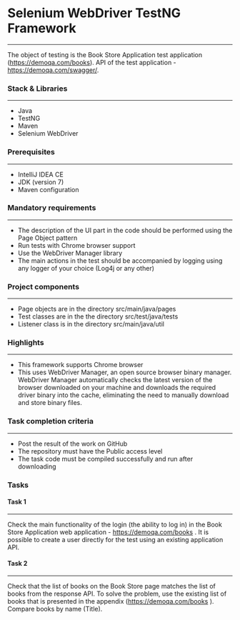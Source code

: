# Selenium WebDriver TestNG Framework

****
The object of testing is the Book Store Application test application (https://demoqa.com/books).
API of the test application - https://demoqa.com/swagger/.

### **Stack & Libraries**

****

* Java
* TestNG
* Maven
* Selenium WebDriver

### **Prerequisites**

****

* IntelliJ IDEA CE
* JDK (version 7)
* Maven configuration

### **Mandatory requirements**

****

* The description of the UI part in the code should be performed using the Page Object pattern
* Run tests with Chrome browser support
* Use the WebDriver Manager library
* The main actions in the test should be accompanied by logging using any logger of your choice (Log4j or any other)

### **Project components**

****

* Page objects are in the directory src/main/java/pages
* Test classes are in the the directory src/test/java/tests
* Listener class is in the directory src/main/java/util

### **Highlights**

****

* This framework supports Chrome browser
* This uses WebDriver Manager, an open source browser binary manager. WebDriver Manager automatically checks the latest
  version of the browser downloaded on your machine and downloads the required driver binary into the cache, eliminating
  the need to manually download and store binary files.

### **Task completion criteria**

****

* Post the result of the work on GitHub
* The repository must have the Public access level
* The task code must be compiled successfully and run after downloading

### **Tasks**

#### **Task 1**

****
Check the main functionality of the login (the ability to log in) in the Book Store Application web
application - https://demoqa.com/books .
It is possible to create a user directly for the test using an existing application API.

#### **Task 2**

****
Check that the list of books on the Book Store page matches the list of books from the response API. To solve the
problem, use the existing list of books that is presented in the appendix (https://demoqa.com/books ). Compare books by
name (Title).